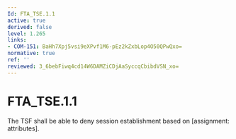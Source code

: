 ```yaml
---
Id: FTA_TSE.1.1
active: true
derived: false
level: 1.265
links:
- COM-151: BaHh7Xpj5vsi9eXPvf1M6-pEz2kZxbLop4O50QPwQxo=
normative: true
ref: ''
reviewed: 3_6bebFiwq4cd14W6DAMZiCDjAaSyccqCbibdVSN_xo=
---
```


# FTA_TSE.1.1

The TSF shall be able to deny session establishment based on [assignment: attributes].